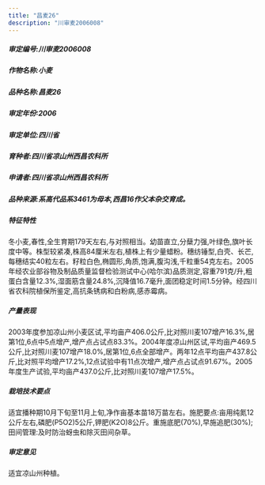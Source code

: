 ```yaml
---
title: "昌麦26"
description: "川审麦2006008"
---
```

##### 审定编号:川审麦2006008

##### 作物名称:小麦

##### 品种名称:昌麦26

##### 审定年份:2006

##### 审定单位:四川省

##### 育种者:四川省凉山州西昌农科所

##### 申请者:四川省凉山州西昌农科所

##### 品种来源:系高代品系3461为母本,西昌16作父本杂交育成。

##### 特征特性
冬小麦,春性,全生育期179天左右,与对照相当。幼苗直立,分蘖力强,叶绿色,旗叶长度中等。株型较紧凑,株高84厘米左右,植株上有少量蜡粉。穗纺锤型,白壳、长芒,每穗结实40粒左右。籽粒白色,椭圆形,角质,饱满,腹沟浅,千粒重54克左右。2005年经农业部谷物及制品质量监督检验测试中心(哈尔滨)品质测定,容重791克/升,粗蛋白含量12.3%,湿面筋含量24.8%,沉降值16.7毫升,面团稳定时间1.5分钟。经四川省农科院植保所鉴定,高抗条锈病和白粉病,感赤霉病。

##### 产量表现
2003年度参加凉山州小麦区试,平均亩产406.0公斤,比对照川麦107增产16.3%,居第1位,6点中5点增产,增产点占试点83.3%。2004年度凉山州区试,平均亩产469.5公斤,比对照川麦107增产18.0%,居第1位,6点全部增产。两年12点平均亩产437.8公斤,比对照平均增产17.2%,12点试验中有11点次增产,增产点占试点91.67%。2005年度生产试验,平均亩产437.0公斤,比对照川麦107增产17.5%。

##### 栽培技术要点
适宜播种期10月下旬至11月上旬,净作亩基本苗18万苗左右。施肥要点:亩用纯氮12公斤左右,磷肥(P5O2)5公斤,钾肥(K2O)8公斤。重施底肥(70%),早施追肥(30%);田间管理:及时防治蚜虫和除灭田间杂草。

##### 审定意见
适宜凉山州种植。
